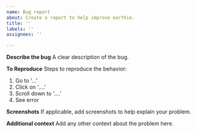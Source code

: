 ```yaml
---
name: Bug report
about: Create a report to help improve earthie.
title: ''
labels: ''
assignees: ''

---
```


**Describe the bug**
A clear description of the bug.

**To Reproduce**
Steps to reproduce the behavior:
1. Go to '...'
2. Click on '....'
3. Scroll down to '....'
4. See error

**Screenshots**
If applicable, add screenshots to help explain your problem.

**Additional context**
Add any other context about the problem here.
